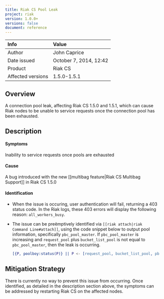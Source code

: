 ```yaml
---
title: Riak CS Pool Leak
project: riak
version: 1.0.0+
versions: false
document: reference
---
```


Info | Value
:----|:----
Author | John Caprice
Date issued | October 7, 2014, 12:42
Product | Riak CS
Affected versions | 1.5.0-1.5.1

## Overview

A connection pool leak, affecting Riak CS 1.5.0 and 1.5.1, which can
cause Riak nodes to be unable to service requests once the connection
pool has been exhausted.

## Description

#### Symptoms

Inability to service requests once pools are exhausted

#### Cause

A bug introduced with the new [[multibag feature|Riak CS Multibag
Support]] in Riak CS 1.5.0

#### Identification

* When the issue is occuring, user authentication will fail, returning a
    403 status code. In the Riak logs, these 403 errors will display the
    following reason: `all_workers_busy`.
* The issue can be preëmptively identified via `[[riak attach|riak
    Command Line#attach]]`, using the code snippet below to output pool
    information, specifically `pbc_pool_master`. If `pbc_pool_master` is
    increasing and `request_pool` plus `bucket_list_pool` is not equal
    to `pbc_pool_master`, then the leak is occurring.

    ```erlang
    [{P, poolboy:status(P)} || P <- [request_pool, bucket_list_pool, pbc_pool_master]].
    ```

## Mitigation Strategy

There is currently no way to prevent this issue from occurring. Once
identified, as detailed in the description section above, the symptoms
can be addressed by restarting Riak CS on the affected nodes.
